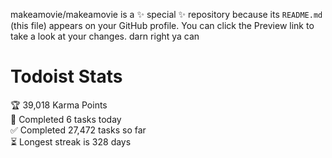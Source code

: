 makeamovie/makeamovie is a ✨ special ✨ repository because its `README.md` (this file) appears on your GitHub profile.
You can click the Preview link to take a look at your changes. darn right ya can

# Todoist Stats

<!-- TODO-IST:START -->
🏆  39,018 Karma Points           
🌸  Completed 6 tasks today           
✅  Completed 27,472 tasks so far           
⏳  Longest streak is 328 days
<!-- TODO-IST:END -->